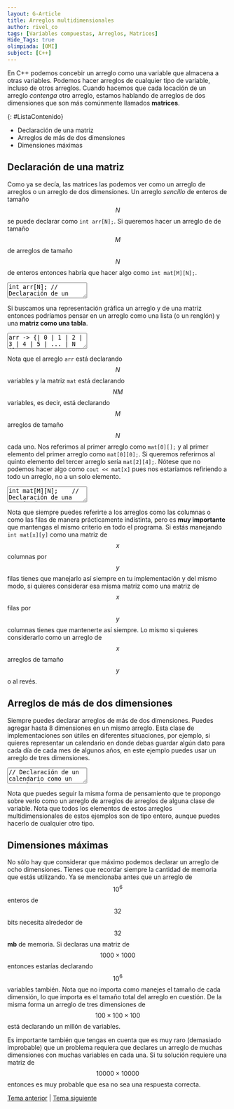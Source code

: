 ```yaml
---
layout: G-Article
title: Arreglos multidimensionales
author: rivel_co
tags: [Variables compuestas, Arreglos, Matrices]
Hide_Tags: true
olimpiada: [OMI]
subject: [C++]
---
```


En C++ podemos concebir un arreglo como una variable que almacena a otras variables. Podemos hacer arreglos de cualquier tipo de variable, incluso de otros arreglos. Cuando hacemos que cada locación de un arreglo *contenga* otro arreglo, estamos hablando de arreglos de dos dimensiones que son más comúnmente llamados **matrices**.

{: #ListaContenido}
- Declaración de una matriz
- Arreglos de más de dos dimensiones
- Dimensiones máximas

## Declaración de una matriz

Como ya se decía, las matrices las podemos ver como un arreglo de arreglos o un arreglo de dos dimensiones. Un arreglo *sencillo* de enteros de tamaño $$N$$ se puede declarar como `int arr[N];`. Si queremos hacer un arreglo de de tamaño $$M$$ de arreglos de tamaño $$N$$ de enteros entonces habría que hacer algo como `int mat[M][N];`.

<textarea class="cpp">int arr[N]; // Declaración de un arreglo de una dimensión
int mat[M][N]; // Declaración de un arreglo de dos dimensiones o matriz</textarea>

Si buscamos una representación gráfica un arreglo y de una matriz entonces podríamos pensar en un arreglo como una lista (o un renglón) y una **matriz como una tabla**.

<textarea class="plain-text">arr -> {| 0 | 1 | 2 | 3 | 4 | 5 | ... | N |}
mat -> {| 0 | 1 | 2 | 3 | 4 | 5 | ... | N |
        | 0 | 1 | 2 | 3 | 4 | 5 | ... | N |
        | 0 | 1 | 2 | 3 | 4 | 5 | ... | N |
        | 0 | 1 | 2 | 3 | 4 | 5 | ... | N |
        ...
        | M | ...                         |} </textarea>

Nota que el arreglo `arr` está declarando $$N$$ variables y la matriz `mat` está declarando $$NM$$ variables, es decir, está declarando $$M$$ arreglos de tamaño $$N$$ cada uno. Nos referimos al primer arreglo como `mat[0][];` y al primer elemento del primer arreglo como `mat[0][0];`. Si queremos referirnos al quinto elemento del tercer arreglo sería `mat[2][4];`. Nótese que no podemos hacer algo como `cout << mat[x]` pues nos estaríamos refiriendo a todo un arreglo, no a un solo elemento. 

<textarea class="cpp">int mat[M][N];    // Declaración de una matriz de M x N
mat[0][0] = 56; // Asignación al primer elemento del primer arreglo
cin >> mat[x][y];   // Ingresamos un dato en el elemento y del arreglo x</textarea>

Nota que siempre puedes referirte a los arreglos como las columnas o como las filas de manera prácticamente indistinta, pero es **muy importante** que mantengas el mismo criterio en todo el programa. Si estás manejando `int mat[x][y]` como una matriz de $$x$$ columnas por $$y$$ filas tienes que manejarlo así siempre en tu implementación y del mismo modo, si quieres considerar esa misma matriz como una matriz de $$x$$ filas por $$y$$ columnas tienes que mantenerte así siempre. Lo mismo si quieres considerarlo como un arreglo de $$x$$ arreglos de tamaño $$y$$ o al revés.

## Arreglos de más de dos dimensiones

Siempre puedes declarar arreglos de más de dos dimensiones. Puedes agregar hasta 8 dimensiones en un mismo arreglo. Esta clase de implementaciones son útiles en diferentes situaciones, por ejemplo, si quieres representar un calendario en donde debas guardar algún dato para cada día de cada mes de algunos años, en este ejemplo puedes usar un arreglo de tres dimensiones.

<textarea class="cpp">// Declaración de un calendario como un arreglo de 3 dimensiones
// en este caso se estarían representando 80 años, cada uno con hasta 
// 12 meses y cada mes con hasta 31 días
int calendario[80][12][31];
calendario[49][3][10] = 105; // Aquí le asignamos un 105 al día 10 de marzo del año 50</textarea>

Nota que puedes seguir la misma forma de pensamiento que te propongo sobre verlo como un arreglo de arreglos de arreglos de alguna clase de variable. Nota que todos los elementos de estos arreglos multidimensionales de estos ejemplos son de tipo entero, aunque puedes hacerlo de cualquier otro tipo.

## Dimensiones máximas

No sólo hay que considerar que máximo podemos declarar un arreglo de ocho dimensiones. Tienes que recordar siempre la cantidad de memoria que estás utilizando. Ya se mencionaba antes que un arreglo de $$10^6$$ enteros de $$32$$ bits necesita alrededor de $$32$$ **mb** de memoria. Si declaras una matriz de $$1000 \times 1000$$ entonces estarías declarando $$10^6$$ variables también. Nota que no importa como manejes el tamaño de cada dimensión, lo que importa es el tamaño total del arreglo en cuestión. De la misma forma un arreglo de tres dimensiones de $$ 100 \times 100 \times 100$$ está declarando un millón de variables.

Es importante también que tengas en cuenta que es muy raro (demasiado improbable) que un problema requiera que declares un arreglo de muchas dimensiones con muchas variables en cada una. Si tu solución requiere una matriz de $$10000 \times 10000$$ entonces es muy probable que esa no sea una respuesta correcta.

<div class="Nav">
    <a href="{{ site.baseurl }}/C++/Estructuras/Arreglos/" title="Arreglos lineales &vert; #iP Code">Tema anterior</a> | <a href="{{ site.baseurl }}/C++/Estructuras/Operaciones-con-bits/" title="Operaciones con bits &vert; #iP Code">Tema siguiente</a>
</div>